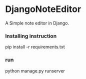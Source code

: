 # DjangoNoteEditor
A Simple note editor in Django.

### Installing instruction

pip install -r requirements.txt

### run 
python manage.py runserver
